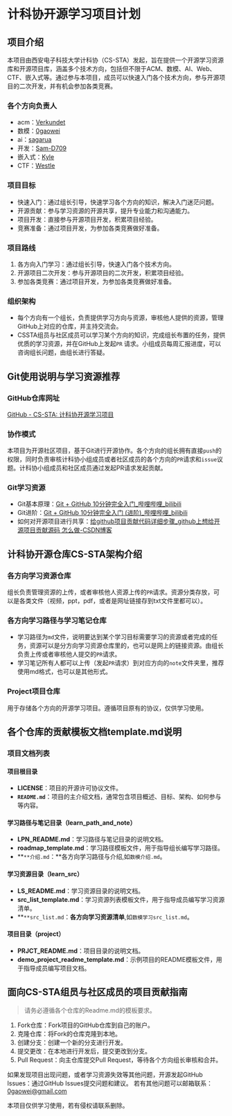 # 计科协开源学习项目计划

## 项目介绍

本项目由西安电子科技大学计科协（CS-STA）发起，旨在提供一个开源学习资源库和开源项目库，涵盖多个技术方向，包括但不限于ACM、数模、AI、Web、CTF、嵌入式等。通过参与本项目，成员可以快速入门各个技术方向，参与开源项目的二次开发，并有机会参加各类竞赛。

### 各个方向负责人

- acm：[Verkundet](https://github.com/Verkundet)
- 数模：[0gaowei](https://github.com/0gaowei)
- ai：[sagarua](https://github.com/sagarua99)
- 开发：[Sam-D709](https://github.com/Sam-D709)
- 嵌入式：[Kyle](https://github.com/Kyle0466)
- CTF：[Westle](https://github.com/Westle2)

### 项目目标

- 快速入门：通过组长引导，快速学习各个方向的知识，解决入门迷茫问题。
- 开源贡献：参与学习资源的开源共享，提升专业能力和沟通能力。
- 项目开发：直接参与开源项目开发，积累项目经验。
- 竞赛准备：通过项目开发，为参加各类竞赛做好准备。

### 项目路线

1. 各方向入门学习：通过组长引导，快速入门各个技术方向。
2. 开源项目二次开发：参与开源项目的二次开发，积累项目经验。
3. 参加各类竞赛：通过项目开发，为参加各类竞赛做好准备。

### 组织架构

- 每个方向有一个组长，负责提供学习方向与资源，审核他人提供的资源，管理GitHub上对应的仓库，并主持交流会。
- CSSTA组员与社区成员可以学习某个方向的知识，完成组长布置的任务，提供优质的学习资源，并在GitHub上发起`PR` 请求。小组成员每周汇报进度，可以咨询组长问题，由组长进行答疑。

## Git使用说明与学习资源推荐

### GitHub仓库网址

[GitHub - CS-STA: 计科协开源学习项目](https://github.com/0gaowei/CS-STA)

### 协作模式

本项目为开源社区项目，基于Git进行开源协作。各个方向的组长拥有直接`push`的权限，同时负责审核计科协小组成员或者社区成员的各个方向的`PR`请求和`issue`议题。计科协小组成员和社区成员通过发起PR请求发起贡献。

### Git学习资源

- Git基本原理：[Git + GitHub 10分钟完全入门_哔哩哔哩_bilibili](https://www.bilibili.com/video/BV1KD4y1S7FL/?spm_id_from=333.337.search-card.all.click&vd_source=ff10cd8f0b261d991b6d11019c48fbb2)
- Git进阶：[Git + GitHub 10分钟完全入门 (进阶)_哔哩哔哩_bilibili](https://www.bilibili.com/video/BV1hA411v7qX/?spm_id_from=333.1387.search.video_card.click&vd_source=ff10cd8f0b261d991b6d11019c48fbb2)
- 如何对开源项目进行共享：[给github项目贡献代码详细步骤_github上想给开源项目贡献源码 怎么做-CSDN博客](https://blog.csdn.net/u012443641/article/details/126344421)

## 计科协开源仓库CS-STA架构介绍

### 各方向学习资源仓库

组长负责管理资源的上传，或者审核他人资源上传的`PR`请求。资源分类存放，可以是各类文件（视频，ppt，pdf，或者是网址链接存到txt文件里都可以）。

### 各方向学习路径与学习笔记仓库

- 学习路径为`md`文件，说明要达到某个学习目标需要学习的资源或者完成的任务，资源可以是分方向学习资源仓库里的，也可以是网上的链接资源。由组长负责上传或者审核他人提交的`PR`请求。
- 学习笔记所有人都可以上传（发起`PR`请求）到对应方向的`note`文件夹里，推荐使用md格式，也可以是其他形式。

### Project项目仓库

用于存储各个方向的开源学习项目。遵循项目原有的协议，仅供学习使用。

## 各个仓库的贡献模板文档template.md说明

### 项目文档列表

#### 项目根目录

- **LICENSE**：项目的开源许可协议文件。
- **`README.md`**：项目的主介绍文档，通常包含项目概述、目标、架构、如何参与等内容。

#### 学习路径与笔记目录（learn_path_and_note）

- **LPN_README.md**：学习路径与笔记目录的说明文档。
- **roadmap_template.md**：学习路径模板文件，用于指导组长编写学习路径。
- **`**介绍.md`：**各方向学习路径与介绍,如`数模介绍.md`。

#### 学习资源目录（learn_src）

- **LS_README.md**：学习资源目录的说明文档。
- **src_list_template.md**：学习资源列表模板文件，用于指导成员编写学习资源清单。
- **`**src_list.md`：**各方向学习资源清单**,如`数模学习src_list.md`。

#### 项目目录（project）

- **PRJCT_README.md**：项目目录的说明文档。
- **demo_project_readme_template.md**：示例项目的README模板文件，用于指导成员编写项目文档。

## 面向CS-STA组员与社区成员的项目贡献指南

> 请务必遵循各个仓库的Readme.md的模板要求。

1. Fork仓库：Fork项目的GitHub仓库到自己的账户。
2. 克隆仓库：将Fork的仓库克隆到本地。
3. 创建分支：创建一个新的分支进行开发。
4. 提交更改：在本地进行开发后，提交更改到分支。
5. Pull Request：向主仓库提交Pull Request，等待各个方向组长审核和合并。

如果发现项目出现问题，或者学习资源失效等其他问题，开源发起GitHub Issues：通过GitHub Issues提交问题和建议。
若有其他问题可以邮箱联系：0gaowei@gmail.com

本项目仅供学习使用，若有侵权请联系删除。
